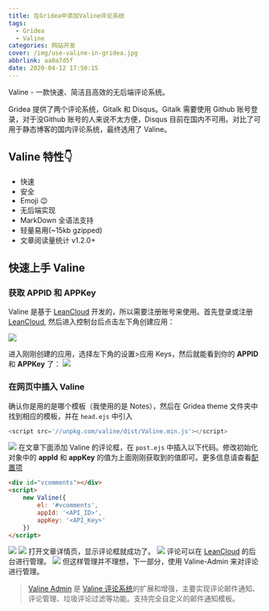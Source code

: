 ```yaml
---
title: 在Gridea中添加Valine评论系统
tags:
  - Gridea
  - Valine
categories: 网站开发
cover: /img/use-valine-in-gridea.jpg
abbrlink: aa0a7d5f
date: 2020-04-12 17:50:15
---
```


Valine - 一款快速、简洁且高效的无后端评论系统。

 Gridea 提供了两个评论系统，Gitalk 和 Disqus。Gitalk 需要使用 Github 账号登录，对于没Github 账号的人来说不太方便，Disqus 目前在国内不可用。对比了可用于静态博客的国内评论系统，最终选用了 Valine。

## Valine 特性👇

- 快速
- 安全
- Emoji 😉
- 无后端实现
- MarkDown 全语法支持
- 轻量易用(~15kb gzipped)
- 文章阅读量统计 v1.2.0+

## 快速上手 Valine

### 获取 **APPID** 和 **APPKey** 

Valine 是基于 [LeanCloud](https://www.leancloud.cn/) 开发的，所以需要注册账号来使用。首先登录或注册 [LeanCloud](https://www.leancloud.cn/), 然后进入控制台后点击左下角创建应用：

![](https://media.canheting.cn/img/1586595020015.jpg)

进入刚刚创建的应用，选择左下角的设置>应用 Keys，然后就能看到你的 **APPID** 和 **APPKey** 了：
![](https://media.canheting.cn/img/1586595106836.jpg)

### 在网页中插入 Valine

确认你是用的是哪个模板（我使用的是 Notes），然后在 Gridea theme 文件夹中找到相应的模板，并在 `head.ejs` 中引入

```javascript
<script src='//unpkg.com/valine/dist/Valine.min.js'></script>
```

![](https://media.canheting.cn/img/1586595765846.jpg)
在文章下面添加 Valine 的评论框，在 `post.ejs` 中插入以下代码。修改初始化对象中的 **appId** 和 **appKey** 的值为上面刚刚获取到的值即可。更多信息请查看[配置项](https://valine.js.org/configuration.html)

```html
<div id="vcomments"></div>
<script>
    new Valine({
        el: '#vcomments',
        appId: '<API_ID>',
        appKey: '<API_Key>'
    })
</script>
```

![](https://media.canheting.cn/img/1586596027242.jpg)
![](https://media.canheting.cn/img/1586596324924.jpg)
打开文章详情页，显示评论框就成功了。
![](https://media.canheting.cn/img/1586596974577.jpg)
评论可以在  [LeanCloud](https://www.leancloud.cn/) 的后台进行管理。
![](https://media.canheting.cn/img/1586596674976.jpg)
但这样管理并不理想，下一部分，使用 Valine-Admin 来对评论进行管理。

> [Valine Admin](https://github.com/DesertsP/Valine-Admin)  是 [Valine 评论系统](https://deserts.io/diy-a-comment-system/)的扩展和增强，主要实现评论邮件通知、评论管理、垃圾评论过滤等功能。支持完全自定义的邮件通知模板。

